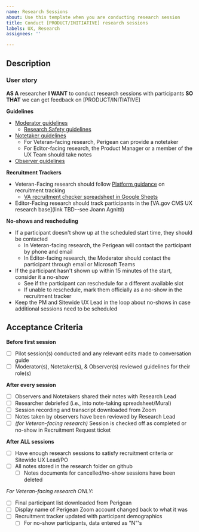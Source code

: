 ```yaml
---
name: Research Sessions
about: Use this template when you are conducting research session
title: Conduct [PRODUCT/INITIATIVE] research sessions
labels: UX, Research
assignees: ''

---
```


## Description

### User story
**AS A** researcher
**I WANT** to conduct research sessions with participants
**SO THAT** we can get feedback on [PRODUCT/INITIATIVE]

**Guidelines**
- [Moderator guidelines](https://depo-platform-documentation.scrollhelp.site/research-design/conducting-research-sessions)
  - [Research Safety guidelines](https://depo-platform-documentation.scrollhelp.site/research-design/research-safety-and-emergency-exit-strategies) 
- [Notetaker guidelines](https://depo-platform-documentation.scrollhelp.site/research-design/notetaker-guidelines)
  - For Veteran-facing research, Perigean can provide a notetaker
  - For Editor-facing research, the Product Manager or a member of the UX Team should take notes
- [Observer guidelines](https://depo-platform-documentation.scrollhelp.site/research-design/observer-guidelines)

**Recruitment Trackers**
- Veteran-Facing research should follow [Platform guidance](https://github.com/department-of-veterans-affairs/va.gov-team/blob/master/teams/vsa/accessibility/research/recruitment.md) on recruitment tracking
  - [VA recruitment checker spreadsheet in Google Sheets](https://docs.google.com/spreadsheets/d/1pq7TSHZonfpzAQBJj6B2geGHlNUwZEs4DzEvxcRgu0o/edit?usp=sharing)
- Editor-Facing research should track participants in the [VA.gov CMS UX research base](link TBD--see Joann Agnitti)

**No-shows and rescheduling**
- If a participant doesn't show up at the scheduled start time, they should be contacted
  - In Veteran-facing research, the Perigean will contact the participant by phone and email
  - In Editor-facing research, the Moderator should contact the participant through email or Microsoft Teams
- If the participant hasn't shown up within 15 minutes of the start, consider it a no-show
  - See if the participant can reschedule for a different available slot 
  - If unable to reschedule, mark them officially as a no-show in the recruitment tracker 
- Keep the PM and Sitewide UX Lead in the loop about no-shows in case additional sessions need to be scheduled

## Acceptance Criteria

**Before first session**
- [ ] Pilot session(s) conducted and any relevant edits made to conversation guide
- [ ] Moderator(s), Notetaker(s), & Observer(s) reviewed guidelines for their role(s)

**After every session**
- [ ] Observers and Notetakers shared their notes with Research Lead
- [ ] Researcher debriefed (i.e., into note-taking spreadsheet/Mural)
- [ ] Session recording and transcript downloaded from Zoom
- [ ] Notes taken by observers have been reviewed by Research Lead
- [ ] *(for Veteran-facing research)* Session is checked off as completed or no-show in Recruitment Request ticket 

**After ALL sessions**
- [ ] Have enough research sessions to satisfy recruitment criteria or Sitewide UX Lead/PO
- [ ] All notes stored in the research folder on github
  - [ ] Notes documents for cancelled/no-show sessions have been deleted

*For Veteran-facing research ONLY:*
- [ ]  Final participant list downloaded from Perigean 
- [ ]  Display name of Perigean Zoom account changed back to what it was 
- [ ] Recruitment tracker updated with participant demographics 
  - [ ] For no-show participants, data entered as "N"'s